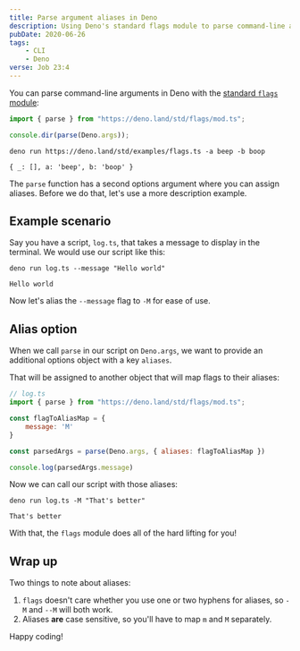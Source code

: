 ```yaml
---
title: Parse argument aliases in Deno
description: Using Deno's standard flags module to parse command-line arguments with aliases
pubDate: 2020-06-26
tags:
    - CLI
    - Deno
verse: Job 23:4
---
```


You can parse command-line arguments in Deno with the [standard `flags` module](https://deno.land/std/flags):

```js
import { parse } from "https://deno.land/std/flags/mod.ts";

console.dir(parse(Deno.args));
```

```shell
deno run https://deno.land/std/examples/flags.ts -a beep -b boop

{ _: [], a: 'beep', b: 'boop' }
```

The `parse` function has a second options argument where you can assign aliases. Before we do that, let's use a more description example.

## Example scenario

Say you have a script, `log.ts`, that takes a message to display in the terminal. We would use our script like this:

```shell
deno run log.ts --message "Hello world"

Hello world
```

Now let's alias the `--message` flag to `-M` for ease of use.

## Alias option

When we call `parse` in our script on `Deno.args`, we want to provide an additional options object with a key `aliases`.

That will be assigned to another object that will map flags to their aliases:

```js
// log.ts
import { parse } from "https://deno.land/std/flags/mod.ts";

const flagToAliasMap = {
    message: 'M'
}

const parsedArgs = parse(Deno.args, { aliases: flagToAliasMap })

console.log(parsedArgs.message)
```

Now we can call our script with those aliases:

```shell
deno run log.ts -M "That's better"

That's better
```

With that, the `flags` module does all of the hard lifting for you!

## Wrap up

Two things to note about aliases:

1. `flags` doesn't care whether you use one or two hyphens for aliases, so `-M` and `--M` will both work.
2. Aliases **are** case sensitive, so you'll have to map `m` and `M` separately.

Happy coding!
